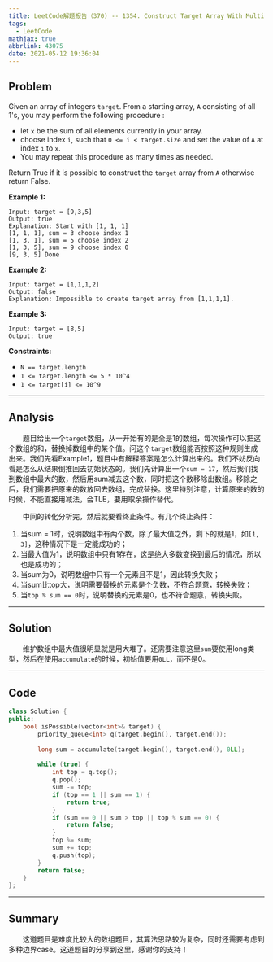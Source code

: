 ```yaml
---
title: LeetCode解题报告（370) -- 1354. Construct Target Array With Multiple Sums
tags:
  - LeetCode
mathjax: true
abbrlink: 43075
date: 2021-05-12 19:36:04
---
```


## Problem

Given an array of integers `target`. From a starting array, `A` consisting of all 1's, you may perform the following procedure :

- let `x` be the sum of all elements currently in your array.
- choose index `i`, such that `0 <= i < target.size` and set the value of `A` at index `i` to `x`.
- You may repeat this procedure as many times as needed.

Return True if it is possible to construct the `target` array from `A` otherwise return False.

<!-- more -->

**Example 1:**

```
Input: target = [9,3,5]
Output: true
Explanation: Start with [1, 1, 1] 
[1, 1, 1], sum = 3 choose index 1
[1, 3, 1], sum = 5 choose index 2
[1, 3, 5], sum = 9 choose index 0
[9, 3, 5] Done
```

**Example 2:**

```
Input: target = [1,1,1,2]
Output: false
Explanation: Impossible to create target array from [1,1,1,1].
```

**Example 3:**

```
Input: target = [8,5]
Output: true
```



**Constraints:**

- `N == target.length`
- `1 <= target.length <= 5 * 10^4`
- `1 <= target[i] <= 10^9`

------

## Analysis

&emsp;&emsp;题目给出一个`target`数组，从一开始有的是全是1的数组，每次操作可以把这个数组的和，替换掉数组中的某个值。问这个`target`数组能否按照这种规则生成出来。我们先看Example1，题目中有解释答案是怎么计算出来的。我们不妨反向看是怎么从结果倒推回去初始状态的。我们先计算出一个`sum = 17`，然后我们找到数组中最大的数，然后用sum减去这个数，同时把这个数移除出数组。移除之后，我们需要把原来的数放回去数组，完成替换。这里特别注意，计算原来的数的时候，不能直接用减法，会TLE，要用取余操作替代。

&emsp;&emsp;中间的转化分析完，然后就要看终止条件。有几个终止条件：

1. 当sum = 1时，说明数组中有两个数，除了最大值之外，剩下的就是1，如`[1, 3]`，这种情况下是一定能成功的；
2. 当最大值为1，说明数组中只有1存在，这是绝大多数变换到最后的情况，所以也是成功的；
3. 当sum为0，说明数组中只有一个元素且不是1，因此转换失败；
4. 当sum比top大，说明需要替换的元素是个负数，不符合题意，转换失败；
5. 当`top % sum == 0`时，说明替换的元素是0，也不符合题意，转换失败。

------

## Solution

&emsp;&emsp;维护数组中最大值很明显就是用大堆了。还需要注意这里`sum`要使用long类型，然后在使用`accumulate`的时候，初始值要用`0LL`，而不是0。

------

## Code

```c++
class Solution {
public:
    bool isPossible(vector<int>& target) {
        priority_queue<int> q(target.begin(), target.end());
        
        long sum = accumulate(target.begin(), target.end(), 0LL);
        
        while (true) {
            int top = q.top();
            q.pop();
            sum -= top;
            if (top == 1 || sum == 1) {
                return true;
            }
            if (sum == 0 || sum > top || top % sum == 0) {
                return false;
            }
            top %= sum;
            sum += top;
            q.push(top);
        }
        return false;
    }
};
```

------

## Summary

&emsp;&emsp;这道题目是难度比较大的数组题目，其算法思路较为复杂，同时还需要考虑到多种边界case。这道题目的分享到这里，感谢你的支持！
